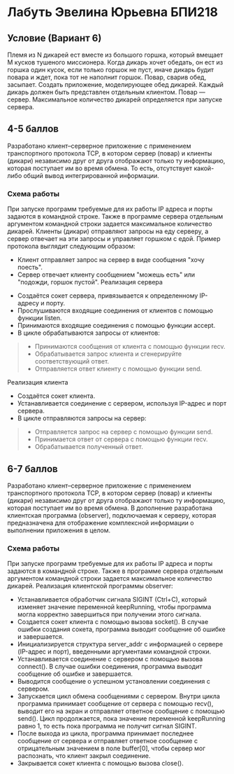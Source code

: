 # Лабуть Эвелина Юрьевна БПИ218
## Условие (Вариант 6)
Племя из N дикарей ест вместе из большого горшка, который вмещает M кусков тушеного миссионера. Когда дикарь хочет обедать, он ест из горшка один кусок, если только горшок не пуст, иначе дикарь будит повара и ждет, пока тот не наполнит горшок. Повар, сварив обед, засыпает. Создать приложение, моделирующее обед дикарей. Каждый дикарь должен быть представлен отдельным клиентом. Повар — сервер. Максимальное количество дикарей определяется при запуске сервера.
## 4-5 баллов
Разработано клиент–серверное приложение с применением транспортного протокола TCP, в котором сервер (повар) и клиенты (дикари) независимо друг от друга отображают только ту информацию, которая поступает им во время обмена. То есть, отсутствует какой-либо общий вывод интегрированной информации.
### Схема работы
При запуске программ требуемые для их работы IP адреса и порты задаются в командной строке. Также в программе сервера отдельным аргументом командной строки задается максимальное количество дикарей. 
Клиенты (дикари) отправляют запросы на еду серверу, а сервер отвечает на эти запросы и управляет горшком с едой. Пример протокола выглядит следующим образом:
* Клиент отправляет запрос на сервер в виде сообщения "хочу поесть".
* Сервер отвечает клиенту сообщением "можешь есть" или "подожди, горшок пустой".
Реализация сервера
- Создаётся сокет сервера, привязывается к определенному IP-адресу и порту.
- Прослушиваются входящие соединения от клиентов с помощью функции listen.
- Принимаются входящие соединения с помощью функции accept.
- В цикле обрабатываются запросы от клиентов:
>* Принимаются сообщения от клиента с помощью функции recv.
>* Обрабатывается запрос клиента и сгенерируйте соответствующий ответ.
>* Отправляется ответ клиенту с помощью функции send.

Реализация клиента
- Создаётся сокет клиента.
- Устанавливается соединение с сервером, используя IP-адрес и порт сервера.
- В цикле отправляются запросы на сервер:
>* Отправляется запрос на сервер с помощью функции send.
>* Принимается ответ от сервера с помощью функции recv.
>* Обрабатывается полученный ответ.
## 6-7 баллов
Разработано клиент–серверное приложение с применением транспортного протокола TCP, в котором сервер (повар) и клиенты (дикари) независимо друг от друга отображают только ту информацию, которая поступает им во время обмена. В дополнение разработана клиентская программа (observer), подключаемая к серверу, которая предназначена для отображение комплексной информации о выполнении приложения в целом.
### Схема работы
При запуске программ требуемые для их работы IP адреса и порты задаются в командной строке. Также в программе сервера отдельным аргументом командной строки задается максимальное количество дикарей.
Реализация клиентской программы observer:
* Устанавливается обработчик сигнала SIGINT (Ctrl+C), который изменяет значение переменной keepRunning, чтобы программа могла корректно завершиться при получении этого сигнала.
* Создается сокет клиента с помощью вызова socket(). В случае ошибки создания сокета, программа выводит сообщение об ошибке и завершается.
* Инициализируется структура server_addr с информацией о сервере (IP-адрес и порт), введенными аргументами командной строки.
* Устанавливается соединение с сервером с помощью вызова connect(). В случае ошибки соединения, программа выводит сообщение об ошибке и завершается.
* Выводится сообщение о успешном установлении соединения с сервером.
* Запускается цикл обмена сообщениями с сервером. Внутри цикла программа принимает сообщение от сервера с помощью recv(), выводит его на экран и отправляет ответное сообщение с помощью send(). Цикл продолжается, пока значение переменной keepRunning равно 1, то есть пока программа не получит сигнал SIGINT.
* После выхода из цикла, программа принимает последнее сообщение от сервера и отправляет ответное сообщение с отрицательным значением в поле buffer[0], чтобы сервер мог распознать, что клиент закрыл соединение.
* Закрывается сокет клиента с помощью вызова close().
